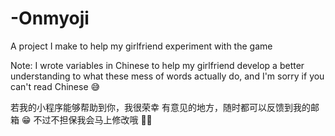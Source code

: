 # -Onmyoji
A project I make to help my girlfriend experiment with the game

Note: I wrote variables in Chinese to help my girlfriend develop a better understanding to what these mess of words actually do, and I'm sorry if you can't read Chinese 😅

若我的小程序能够帮助到你，我很荣幸
有意见的地方，随时都可以反馈到我的邮箱 😁
不过不担保我会马上修改哦 🤣😜
